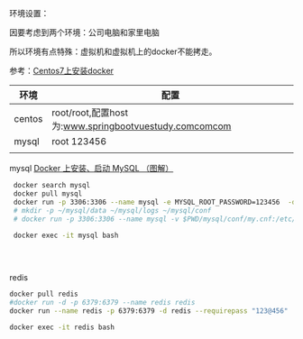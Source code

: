 环境设置：

因要考虑到两个环境：公司电脑和家里电脑

所以环境有点特殊：虚拟机和虚拟机上的docker不能拷走。

参考：[Centos7上安装docker](https://www.cnblogs.com/yufeng218/p/8370670.html)



| 环境   | 配置                                                  |
| ------ | ----------------------------------------------------- |
| centos | root/root,配置host为:www.springbootvuestudy.comcomcom |
| mysql  | root 123456                                           |
|        |                                                       |

mysql  [Docker 上安装、启动 MySQL （图解）](https://blog.csdn.net/jiangyu1013/article/details/79958410)

```bash
 docker search mysql
 docker pull mysql
 docker run -p 3306:3306 --name mysql -e MYSQL_ROOT_PASSWORD=123456  -d mysql --character-set-server=utf8mb4 --collation-server=utf8mb4_unicode_ci 
 # mkdir -p ~/mysql/data ~/mysql/logs ~/mysql/conf
 # docker run -p 3306:3306 --name mysql -v $PWD/mysql/conf/my.cnf:/etc/mysql/my.cnf -v $PWD/mysql/logs:/logs -v $PWD/mysql/data:/mysql_data -e MYSQL_ROOT_PASSWORD=123456   -d mysql --character-set-server=utf8mb4 --collation-server=utf8mb4_unicode_ci
 
 docker exec -it mysql bash
 

 

```

redis 

```bash
docker pull redis
#docker run -d -p 6379:6379 --name redis redis
docker run --name redis -p 6379:6379 -d redis --requirepass "123@456"

docker exec -it redis bash
```

